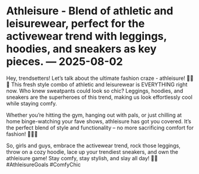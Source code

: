 # Athleisure - Blend of athletic and leisurewear, perfect for the activewear trend with leggings, hoodies, and sneakers as key pieces. — 2025-08-02

Hey, trendsetters! Let’s talk about the ultimate fashion craze - athleisure! 🏃‍♀️💅 This fresh style combo of athletic and leisurewear is EVERYTHING right now. Who knew sweatpants could look so chic? Leggings, hoodies, and sneakers are the superheroes of this trend, making us look effortlessly cool while staying comfy. 

Whether you’re hitting the gym, hanging out with pals, or just chilling at home binge-watching your fave shows, athleisure has got you covered. It’s the perfect blend of style and functionality – no more sacrificing comfort for fashion! 🙌💁‍♀️

So, girls and guys, embrace the activewear trend, rock those leggings, throw on a cozy hoodie, lace up your trendiest sneakers, and own the athleisure game! Stay comfy, stay stylish, and slay all day! 💪✨ #AthleisureGoals #ComfyChic